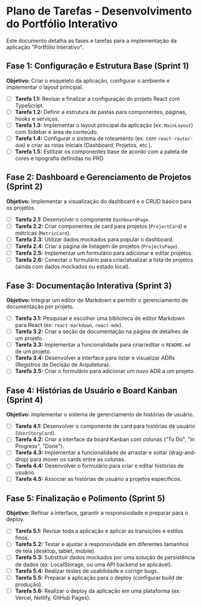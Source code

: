 # Plano de Tarefas - Desenvolvimento do Portfólio Interativo

Este documento detalha as fases e tarefas para a implementação da aplicação "Portfólio Interativo".

## Fase 1: Configuração e Estrutura Base (Sprint 1)

**Objetivo:** Criar o esqueleto da aplicação, configurar o ambiente e implementar o layout principal.

- [ ] **Tarefa 1.1:** Revisar e finalizar a configuração do projeto React com TypeScript.
- [ ] **Tarefa 1.2:** Definir a estrutura de pastas para componentes, páginas, hooks e serviços.
- [ ] **Tarefa 1.3:** Implementar o layout principal da aplicação (ex: `MainLayout`) com Sidebar e área de conteúdo.
- [ ] **Tarefa 1.4:** Configurar o sistema de roteamento (ex: com `react-router-dom`) e criar as rotas iniciais (Dashboard, Projetos, etc.).
- [ ] **Tarefa 1.5:** Estilizar os componentes base de acordo com a paleta de cores e tipografia definidas no PRD.

## Fase 2: Dashboard e Gerenciamento de Projetos (Sprint 2)

**Objetivo:** Implementar a visualização do dashboard e o CRUD básico para os projetos.

- [ ] **Tarefa 2.1:** Desenvolver o componente `DashboardPage`.
- [ ] **Tarefa 2.2:** Criar componentes de card para projetos (`ProjectCard`) e métricas (`MetricCard`).
- [ ] **Tarefa 2.3:** Utilizar dados mockados para popular o dashboard.
- [ ] **Tarefa 2.4:** Criar a página de listagem de projetos (`ProjectsPage`).
- [ ] **Tarefa 2.5:** Implementar um formulário para adicionar e editar projetos.
- [ ] **Tarefa 2.6:** Conectar o formulário para criar/atualizar a lista de projetos (ainda com dados mockados ou estado local).

## Fase 3: Documentação Interativa (Sprint 3)

**Objetivo:** Integrar um editor de Markdown e permitir o gerenciamento de documentação por projeto.

- [ ] **Tarefa 3.1:** Pesquisar e escolher uma biblioteca de editor Markdown para React (ex: `react-markdown`, `react-mde`).
- [ ] **Tarefa 3.2:** Criar a seção de documentação na página de detalhes de um projeto.
- [ ] **Tarefa 3.3:** Implementar a funcionalidade para criar/editar o `README.md` de um projeto.
- [ ] **Tarefa 3.4:** Desenvolver a interface para listar e visualizar ADRs (Registros de Decisão de Arquitetura).
- [ ] **Tarefa 3.5:** Criar o formulário para adicionar um novo ADR a um projeto.

## Fase 4: Histórias de Usuário e Board Kanban (Sprint 4)

**Objetivo:** Implementar o sistema de gerenciamento de histórias de usuário.

- [ ] **Tarefa 4.1:** Desenvolver o componente de card para histórias de usuário (`UserStoryCard`).
- [ ] **Tarefa 4.2:** Criar a interface da board Kanban com colunas ("To Do", "In Progress", "Done").
- [ ] **Tarefa 4.3:** Implementar a funcionalidade de arrastar e soltar (drag-and-drop) para mover os cards entre as colunas.
- [ ] **Tarefa 4.4:** Desenvolver o formulário para criar e editar histórias de usuário.
- [ ] **Tarefa 4.5:** Associar as histórias de usuário a projetos específicos.

## Fase 5: Finalização e Polimento (Sprint 5)

**Objetivo:** Refinar a interface, garantir a responsividade e preparar para o deploy.

- [ ] **Tarefa 5.1:** Revisar toda a aplicação e aplicar as transições e estilos finos.
- [ ] **Tarefa 5.2:** Testar e ajustar a responsividade em diferentes tamanhos de tela (desktop, tablet, mobile).
- [ ] **Tarefa 5.3:** Substituir dados mockados por uma solução de persistência de dados (ex: LocalStorage, ou uma API backend se aplicável).
- [ ] **Tarefa 5.4:** Realizar testes de usabilidade e corrigir bugs.
- [ ] **Tarefa 5.5:** Preparar a aplicação para o deploy (configurar build de produção).
- [ ] **Tarefa 5.6:** Realizar o deploy da aplicação em uma plataforma (ex: Vercel, Netlify, GitHub Pages).
